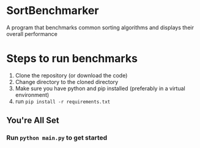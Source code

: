 # SortBenchmarker
A program that benchmarks common sorting algorithms and displays their overall performance


# Steps to run benchmarks

1. Clone the repository (or download the code)
2. Change directory to the cloned directory
3. Make sure you have python and pip installed (preferably in a virtual environment)
4. run `pip install -r requirements.txt`

## You're All Set
### Run `python main.py` to get started
